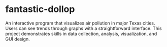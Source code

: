 # fantastic-dollop
An interactive program that visualizes air pollution in major Texas cities. Users can see trends through graphs with a straightforward interface. This project demonstrates skills in data collection, analysis, visualization, and GUI design.
